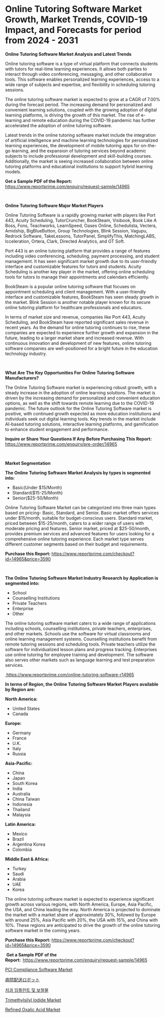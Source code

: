 <p><h1>Online Tutoring Software Market Growth, Market Trends, COVID-19 Impact, and Forecasts for period from 2024 - 2031</h1></p><p><strong>Online Tutoring Software Market Analysis and Latest Trends</strong></p>
<p><p>Online tutoring software is a type of virtual platform that connects students with tutors for real-time learning experiences. It allows both parties to interact through video conferencing, messaging, and other collaborative tools. This software enables personalized learning experiences, access to a wide range of subjects and expertise, and flexibility in scheduling tutoring sessions.</p><p>The online tutoring software market is expected to grow at a CAGR of 7.00% during the forecast period. The increasing demand for personalized and convenient learning solutions, coupled with the growing adoption of digital learning platforms, is driving the growth of this market. The rise of e-learning and remote education during the COVID-19 pandemic has further accelerated the adoption of online tutoring software.</p><p>Latest trends in the online tutoring software market include the integration of artificial intelligence and machine learning technologies for personalized learning experiences, the development of mobile tutoring apps for on-the-go learning, and the expansion of tutoring services beyond academic subjects to include professional development and skill-building courses. Additionally, the market is seeing increased collaboration between online tutoring platforms and educational institutions to support hybrid learning models.</p></p>
<p><strong>Get a Sample PDF of the Report:&nbsp;</strong> <a href="https://www.reportprime.com/enquiry/request-sample/14965">https://www.reportprime.com/enquiry/request-sample/14965</a></p>
<p>&nbsp;</p>
<p><strong>Online Tutoring Software Major Market Players</strong></p>
<p><p>Online Tutoring Software is a rapidly growing market with players like Port 443, Acuity Scheduling, TutorCruncher, BookSteam, Visibook, Book Like A Boss, Fons, Teachworks, LearnSpeed, Oases Online, Schedulista, Vectera, Amidship, BigBlueButton, Group Technologies, Blink Session, Vagupu, Redrock Software, TakeLessons, TutorPanel, SimplifyThis, MatchingLABS, Icceleration, Ortera, Clark, Directed Analytics, and GT Soft.</p><p>Port 443 is an online tutoring platform that provides a range of features including video conferencing, scheduling, payment processing, and student management. It has seen significant market growth due to its user-friendly interface and customizable features for tutors and students. Acuity Scheduling is another key player in the market, offering online scheduling tools for tutors to manage their appointments and calendars efficiently.</p><p>BookSteam is a popular online tutoring software that focuses on appointment scheduling and client management. With a user-friendly interface and customizable features, BookSteam has seen steady growth in the market. Blink Session is another notable player known for its secure online tutoring platform for healthcare professionals and educators.</p><p>In terms of market size and revenue, companies like Port 443, Acuity Scheduling, and BookSteam have reported significant sales revenue in recent years. As the demand for online tutoring continues to rise, these companies are expected to experience further growth and expansion in the future, leading to a larger market share and increased revenue. With continuous innovation and development of new features, online tutoring software companies are well-positioned for a bright future in the education technology industry.</p></p>
<p>&nbsp;</p>
<p><strong>What Are The Key Opportunities For Online Tutoring Software Manufacturers?</strong></p>
<p><p>The Online Tutoring Software market is experiencing robust growth, with a steady increase in the adoption of online learning solutions. The market is driven by the increasing demand for personalized and convenient education options, as well as the shift towards remote learning due to the COVID-19 pandemic. The future outlook for the Online Tutoring Software market is positive, with continued growth expected as more education institutions and individuals seek out digital learning tools. Key trends in the market include AI-based tutoring solutions, interactive learning platforms, and gamification to enhance student engagement and performance.</p></p>
<p><strong>Inquire or Share Your Questions If Any Before Purchasing This Report:</strong> <a href="https://www.reportprime.com/enquiry/pre-order/14965">https://www.reportprime.com/enquiry/pre-order/14965</a></p>
<p>&nbsp;</p>
<p><strong>Market Segmentation</strong></p>
<p><strong>The Online Tutoring Software Market Analysis by types is segmented into:</strong></p>
<p><ul><li>Basic(Under $15/Month)</li><li>Standard($15-25/Month)</li><li>Senior($25-50/Month)</li></ul></p>
<p><p>Online Tutoring Software Market can be categorized into three main types based on pricing- Basic, Standard, and Senior. Basic market offers services under $15/month, suitable for budget-conscious users. Standard market, priced between $15-25/month, caters to a wider range of users with moderate pricing and features. Senior market, priced at $25-50/month, provides premium services and advanced features for users looking for a comprehensive online tutoring experience. Each market type serves different customer segments based on their budget and requirements.</p></p>
<p><strong>Purchase this Report:&nbsp;</strong><a href="https://www.reportprime.com/checkout?id=14965&price=3590">https://www.reportprime.com/checkout?id=14965&price=3590</a></p>
<p>&nbsp;</p>
<p><strong>The Online Tutoring Software Market Industry Research by Application is segmented into:</strong></p>
<p><ul><li>School</li><li>Counselling Institutions</li><li>Private Teachers</li><li>Enterprise</li><li>Other</li></ul></p>
<p><p>The online tutoring software market caters to a wide range of applications including schools, counselling institutions, private teachers, enterprises, and other markets. Schools use the software for virtual classrooms and online learning management systems. Counselling institutions benefit from remote tutoring sessions and scheduling tools. Private teachers utilize the software for individualized lesson plans and progress tracking. Enterprises use online tutoring for employee training and development. The software also serves other markets such as language learning and test preparation services.</p></p>
<p><a href="https://www.reportprime.com/online-tutoring-software-r14965">&nbsp;https://www.reportprime.com/online-tutoring-software-r14965</a></p>
<p><strong>In terms of Region, the Online Tutoring Software Market Players available by Region are:</strong></p>
<p>
    <p> <strong> North America: </strong>
        <ul>
            <li>United States</li>
            <li>Canada</li>
        </ul>
        </p> 
    <p> <strong> Europe: </strong>
        <ul>
            <li>Germany</li>
            <li>France</li>
            <li>U.K.</li>
            <li>Italy</li>
            <li>Russia</li>
        </ul>
        </p> 
    <p> <strong> Asia-Pacific: </strong>
        <ul>
            <li>China</li>
            <li>Japan</li>
            <li>South Korea</li>
            <li>India</li>
            <li>Australia</li>
            <li>China Taiwan</li>
            <li>Indonesia</li>
            <li>Thailand</li>
            <li>Malaysia</li>
        </ul>
        </p> 
    <p> <strong> Latin America: </strong>
        <ul>
            <li>Mexico</li>
            <li>Brazil</li>
            <li>Argentina Korea</li>
            <li>Colombia</li>
        </ul>
        </p> 
    <p> <strong> Middle East & Africa: </strong>
        <ul>
            <li>Turkey</li>
            <li>Saudi</li>
            <li>Arabia</li>
            <li>UAE</li>
            <li>Korea</li>
        </ul>
    </p>
    </p>
<p><p>The online tutoring software market is expected to experience significant growth across various regions, with North America, Europe, Asia Pacific, the USA, and China leading the way. North America is projected to dominate the market with a market share of approximately 30%, followed by Europe with around 25%, Asia Pacific with 20%, the USA with 15%, and China with 10%. These regions are anticipated to drive the growth of the online tutoring software market in the coming years.</p></p>
<p><strong>Purchase this Report: </strong><a href="https://www.reportprime.com/checkout?id=14965&price=3590">https://www.reportprime.com/checkout?id=14965&price=3590</a></p>
<p>&nbsp;<strong>Get a Sample PDF of the Report:&nbsp;&nbsp;</strong><a href="https://www.reportprime.com/enquiry/request-sample/14965">https://www.reportprime.com/enquiry/request-sample/14965</a></p>
<p><strong></strong></p>
<p><p><a href="https://github.com/pizolina/Market-Research-Report-List-4/blob/main/pci-compliance-software-market.md">PCI Compliance Software Market</a></p><p><a href="https://github.com/luffiazaza/Market-Research-Report-List-1/blob/main/707301725740.md">病院配送ロボット</a></p><p><a href="https://github.com/hzumrdvas204296/Market-Research-Report-List-1/blob/main/889294423358.md">치과 임플란트 및 보철물</a></p><p><a href="https://www.linkedin.com/pulse/trimethylsilyl-iodide-market-size-examines-its-scope-primary-focus-slu2e?trackingId=OKyCf%2F1U1v8y5ooFByjLAQ%3D%3D">Trimethylsilyl Iodide Market</a></p><p><a href="https://issuu.com/reportprime-2/docs/refined-oxalic-acid-market-size-2030.pptx">Refined Oxalic Acid Market</a></p></p>